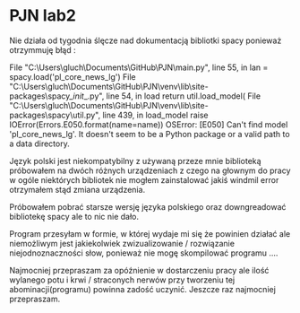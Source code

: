 # PJN lab2

Nie działa od tygodnia ślęcze nad dokumentacją bibliotki spacy ponieważ otrzymmuję błąd :

 File "C:\Users\gluch\Documents\GitHub\PJN\main.py", line 55, in <module>
    lan = spacy.load('pl_core_news_lg')
  File "C:\Users\gluch\Documents\GitHub\PJN\venv\lib\site-packages\spacy\__init__.py", line 54, in load
    return util.load_model(
  File "C:\Users\gluch\Documents\GitHub\PJN\venv\lib\site-packages\spacy\util.py", line 439, in load_model
    raise IOError(Errors.E050.format(name=name))
OSError: [E050] Can't find model 'pl_core_news_lg'. It doesn't seem to be a Python package or a valid path to a data directory.

Język polski jest niekompatybilny z używaną przeze mnie biblioteką próbowałem na dwóch różnych urządzeniach z czego na głownym do pracy w ogóle niektórych bibliotek nie mogłem zainstalować jakiś windmil error otrzymałem stąd zmiana urządzenia.

Próbowałem pobrać starsze wersję języka polskiego oraz downgreadować bibliotekę spacy ale to nic nie dało.

Program przesyłam w formie, w której wydaje mi się że powinien działać ale niemożliwym jest jakiekolwiek zwizualizowanie / rozwiązanie niejodnoznaczności słow, ponieważ
nie mogę skompilować programu ....

Najmocniej przepraszam za opóźnienie w dostarczeniu pracy ale ilość wylanego potu i krwi / straconych nerwów przy tworzeniu tej abominacji(programu) powinna zadość uczynić. Jeszcze raz najmocniej przepraszam.
